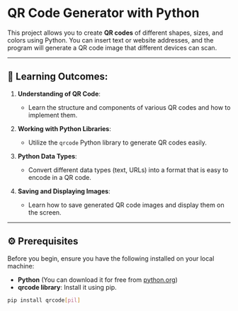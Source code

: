 # QR Code Generator with Python

This project allows you to create **QR codes** of different shapes, sizes, and colors using Python. You can insert text or website addresses, and the program will generate a QR code image that different devices can scan.

---

## 🚀 Learning Outcomes:

1. **Understanding of QR Code**: 
   - Learn the structure and components of various QR codes and how to implement them.
   
2. **Working with Python Libraries**:
   - Utilize the `qrcode` Python library to generate QR codes easily.

3. **Python Data Types**:
   - Convert different data types (text, URLs) into a format that is easy to encode in a QR code.

4. **Saving and Displaying Images**:
   - Learn how to save generated QR code images and display them on the screen.

---

## ⚙️ Prerequisites

Before you begin, ensure you have the following installed on your local machine:

- **Python** (You can download it for free from [python.org](https://www.python.org/downloads/))
- **qrcode library**: Install it using pip.

```bash
pip install qrcode[pil]
